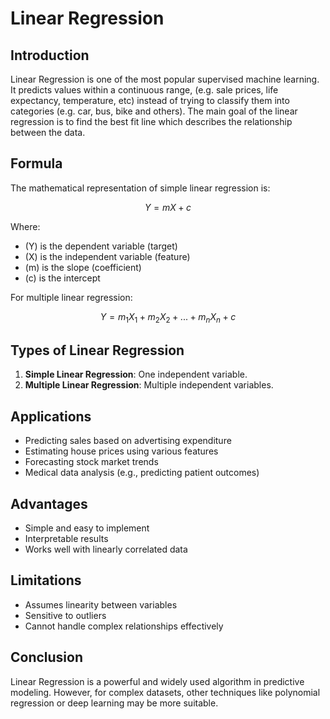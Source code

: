 # Linear Regression

## Introduction

Linear Regression is one of the most popular supervised machine learning. It predicts values within a continuous range, (e.g. sale prices, life expectancy, temperature, etc) instead of trying to classify them into categories (e.g. car, bus, bike and others). The main goal of the linear regression is to find the best fit line which describes the relationship between the data.

## Formula

The mathematical representation of simple linear regression is:

$$
Y = mX + c
$$

Where:

- \(Y\) is the dependent variable (target)
- \(X\) is the independent variable (feature)
- \(m\) is the slope (coefficient)
- \(c\) is the intercept

For multiple linear regression:

$$
Y = m_1 X_1 + m_2 X_2 + ... + m_n X_n + c
$$

## Types of Linear Regression

1. **Simple Linear Regression**: One independent variable.
2. **Multiple Linear Regression**: Multiple independent variables.

## Applications

- Predicting sales based on advertising expenditure
- Estimating house prices using various features
- Forecasting stock market trends
- Medical data analysis (e.g., predicting patient outcomes)

## Advantages

- Simple and easy to implement
- Interpretable results
- Works well with linearly correlated data

## Limitations

- Assumes linearity between variables
- Sensitive to outliers
- Cannot handle complex relationships effectively

## Conclusion

Linear Regression is a powerful and widely used algorithm in predictive modeling. However, for complex datasets, other techniques like polynomial regression or deep learning may be more suitable.

